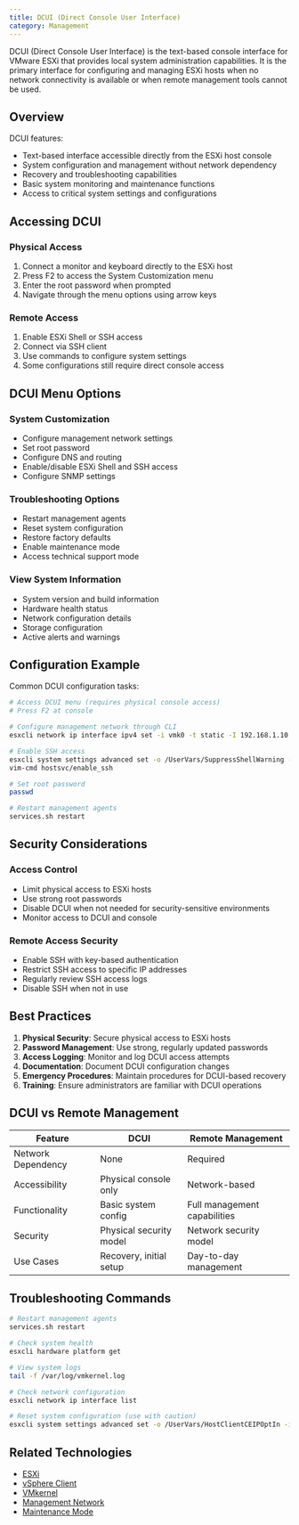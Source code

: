 ```yaml
---
title: DCUI (Direct Console User Interface)
category: Management
---
```


DCUI (Direct Console User Interface) is the text-based console interface for VMware ESXi that provides local system administration capabilities. It is the primary interface for configuring and managing ESXi hosts when no network connectivity is available or when remote management tools cannot be used.

## Overview

DCUI features:
- Text-based interface accessible directly from the ESXi host console
- System configuration and management without network dependency
- Recovery and troubleshooting capabilities
- Basic system monitoring and maintenance functions
- Access to critical system settings and configurations

## Accessing DCUI

### Physical Access
1. Connect a monitor and keyboard directly to the ESXi host
2. Press F2 to access the System Customization menu
3. Enter the root password when prompted
4. Navigate through the menu options using arrow keys

### Remote Access
1. Enable ESXi Shell or SSH access
2. Connect via SSH client
3. Use commands to configure system settings
4. Some configurations still require direct console access

## DCUI Menu Options

### System Customization
- Configure management network settings
- Set root password
- Configure DNS and routing
- Enable/disable ESXi Shell and SSH access
- Configure SNMP settings

### Troubleshooting Options
- Restart management agents
- Reset system configuration
- Restore factory defaults
- Enable maintenance mode
- Access technical support mode

### View System Information
- System version and build information
- Hardware health status
- Network configuration details
- Storage configuration
- Active alerts and warnings

## Configuration Example

Common DCUI configuration tasks:

```bash
# Access DCUI menu (requires physical console access)
# Press F2 at console

# Configure management network through CLI
esxcli network ip interface ipv4 set -i vmk0 -t static -I 192.168.1.10 -N 255.255.255.0 -g 192.168.1.1

# Enable SSH access
esxcli system settings advanced set -o /UserVars/SuppressShellWarning -i 1
vim-cmd hostsvc/enable_ssh

# Set root password
passwd

# Restart management agents
services.sh restart
```

## Security Considerations

### Access Control
- Limit physical access to ESXi hosts
- Use strong root passwords
- Disable DCUI when not needed for security-sensitive environments
- Monitor access to DCUI and console

### Remote Access Security
- Enable SSH with key-based authentication
- Restrict SSH access to specific IP addresses
- Regularly review SSH access logs
- Disable SSH when not in use

## Best Practices

1. **Physical Security**: Secure physical access to ESXi hosts
2. **Password Management**: Use strong, regularly updated passwords
3. **Access Logging**: Monitor and log DCUI access attempts
4. **Documentation**: Document DCUI configuration changes
5. **Emergency Procedures**: Maintain procedures for DCUI-based recovery
6. **Training**: Ensure administrators are familiar with DCUI operations

## DCUI vs Remote Management

| Feature | DCUI | Remote Management |
|---------|------|------------------|
| Network Dependency | None | Required |
| Accessibility | Physical console only | Network-based |
| Functionality | Basic system config | Full management capabilities |
| Security | Physical security model | Network security model |
| Use Cases | Recovery, initial setup | Day-to-day management |

## Troubleshooting Commands

```bash
# Restart management agents
services.sh restart

# Check system health
esxcli hardware platform get

# View system logs
tail -f /var/log/vmkernel.log

# Check network configuration
esxcli network ip interface list

# Reset system configuration (use with caution)
esxcli system settings advanced set -o /UserVars/HostClientCEIPOptIn -i 0
```

## Related Technologies

- [ESXi](/glossary/esxi)
- [vSphere Client](/glossary/vsphere-client)
- [VMkernel](/glossary/vmkernel)
- [Management Network](/glossary/management-network)
- [Maintenance Mode](/glossary/maintenance-mode)
